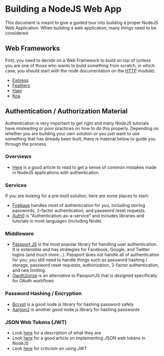 # Building a NodeJS Web App

This document is meant to give a guided tour into building a proper NodeJS Web Application. When building a web application, many things need to be considered:

## Web Frameworks

First, you need to decide on a Web Framework to build on top of (unless you are one of those who wants to build something from scratch, in which case, you should start with the node documentation on the [HTTP](https://nodejs.org/api/http.html) module).

- [Express](https://expressjs.com/)
- [Feathers](https://feathersjs.com/)
- [Hapi](https://hapijs.com/)
- [Koa](https://koajs.com/)

## Authentication / Authorization Material

Authentication is very important to get right and many NodeJS tutorials have misleading or poor practices on how to do this properly. Depending on whether you are building your own solution or you just want to use something that has already been built, there is material below to guide you through the process.

### Overviews
- [Here](https://hackernoon.com/your-node-js-authentication-tutorial-is-wrong-f1a3bf831a46) is a good article to read to get a sense of common mistakes made in NodeJS applications with authentication

### Services

If you are looking for a pre-built solution, here are some places to start:

- [Firebase](https://firebase.google.com/) handles most of authentication for you, including storing passwords, 2-factor authentication, and password reset requests.
- [Auth0](https://auth0.com/) is "Authentication-as-a-service" and includes libraries and tutorials in most languages (including Node)

### Middleware

- [Passport JS](http://www.passportjs.org/) is the most popular library for handling user authentication. It is extensible and has strategies for Facebook, Google, and Twitter logins (and much more...). Passport does not handle all of authentication for you; you still need to handle things such as password hashing / storage, password reset requests, authorization, 2-factor authentication, and rate limiting.
- [Oauth2orize](https://github.com/jaredhanson/oauth2orize) is an alternative to PassportJS that is designed specifically for OAuth workflows

### Password Hashing / Encryption

- [Bcrypt](https://www.npmjs.com/package/bcrypt) is a good node js library for hashing password safely
- [Aargon2](https://www.npmjs.com/package/argon2) is another good node js library for hashing passwords

### JSON Web Tokens (JWT)

- Look [here](https://jwt.io/) for a description of what they are
- Look [here](https://medium.com/@siddharthac6/json-web-token-jwt-the-right-way-of-implementing-with-node-js-65b8915d550e) for a good article on implementing JSON web tokens in NodeJS
- Look [here](https://news.ycombinator.com/item?id=13866883) for criticism on using JWT
